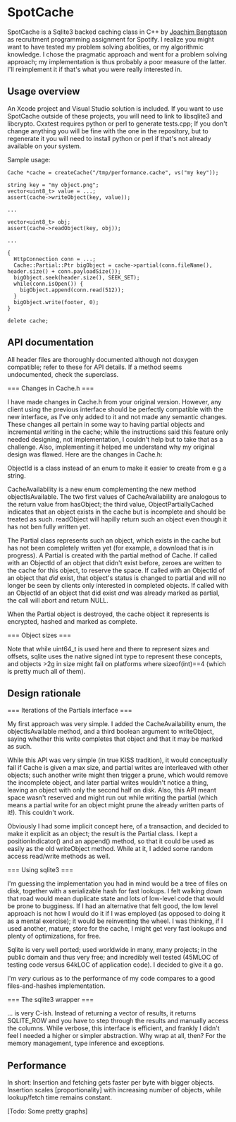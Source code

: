SpotCache
========================

SpotCache is a Sqlite3 backed caching class in C++ by [Joachim Bengtsson](mailto:joachimb@gmail.com) as recruitment programming assignment for Spotify. I realize you might want to have tested my problem solving abolities, or my algorithmic knowledge. I chose the pragmatic approach and went for a problem solving approach; my implementation is thus probably a poor measure of the latter. I'll reimplement it if that's what you were really interested in.

Usage overview
-------------------
An Xcode project and Visual Studio solution is included. If you want to use SpotCache outside of these projects, you will need to link to libsqlite3 and libcrypto. Cxxtest requires python or perl to generate tests.cpp; If you don't change anything you will be fine with the one in the repository, but to regenerate it you will need to install python or perl if that's not already available on your system.

Sample usage:

	Cache *cache = createCache("/tmp/performance.cache", vs("my key"));
	
	string key = "my object.png";
	vector<uint8_t> value = ...;
	assert(cache->writeObject(key, value));
	
	...
	
	vector<uint8_t> obj;
	assert(cache->readObject(key, obj));
	
	...
	
	{
	  HttpConnection conn = ...;
	  Cache::Partial::Ptr bigObject = cache->partial(conn.fileName(), header.size() + conn.payloadSize());
	  bigObject.seek(header.size(), SEEK_SET);
	  while(conn.isOpen()) {
	    bigObject.append(conn.read(512));
	  }
	  bigObject.write(footer, 0);
	}
	
	delete cache;


API documentation
-------------------
All header files are thoroughly documented although not doxygen compatible; refer to these for API details. If a method seems undocumented, check the superclass.

=== Changes in Cache.h ===

I have made changes in Cache.h from your original version. However, any client using the previous interface should be perfectly compatible with the new interface, as I've only added to it and not made any semantic changes. These changes all pertain in some way to having partial objects and incremental writing in the cache; while the instructions said this feature only needed designing, not implementation, I couldn't help but to take that as a challenge. Also, implementing it helped me understand why my original design was flawed. Here are the changes in Cache.h:

ObjectId is a class instead of an enum to make it easier to create from e g a string.

CacheAvailability is a new enum complementing the new method objectIsAvailable. The two first values of CacheAvailability are analogous to the return value from hasObject; the third value, ObjectPartiallyCached indicates that an object exists in the cache but is incomplete and should be treated as such. readObject will hapilly return such an object even though it has not ben fully written yet.

The Partial class represents such an object, which exists in the cache but has not been completely written yet (for example, a download that is in progress). A Partial is created with the partial method of Cache. If called with an ObjectId of an object that didn't exist before, zeroes are written to the cache for this object, to reserve the space. If called with an ObjectId of an object that *did* exist, that object's status is changed to partial and will no longer be seen by clients only interested in completed objects. If called with an ObjectId of an object that did exist *and* was already marked as partial, the call will abort and return NULL.

When the Partial object is destroyed, the cache object it represents is encrypted, hashed and marked as complete.

=== Object sizes ===

Note that while uint64_t is used here and there to represent sizes and offsets, sqlite uses the native signed int type to represent these concepts, and objects >2g in size might fail on platforms where sizeof(int)==4 (which is pretty much all of them).

Design rationale
-------------------
=== Iterations of the Partials interface ===

My first approach was very simple. I added the CacheAvailability enum, the objectIsAvailable method, and a third boolean argument to writeObject, saying whether this write completes that object and that it may be marked as such.

While this API was very simple (in true KISS tradition), it would conceptually fail if Cache is given a max size, and partial writes are interleaved with other objects; such another write might then trigger a prune, which would remove the incomplete object, and later partial writes wouldn't notice a thing, leaving an object with only the second half on disk. Also, this API meant space wasn't reserved and might run out while writing the partial (which means a partial write for an object might prune the already written parts of it!). This couldn't work.

Obviously I had some implicit concept here, of a transaction, and decided to make it explicit as an object; the result is the Partial class. I kept a positionIndicator() and an append() method, so that it could be used as easily as the old writeObject method. While at it, I added some random access read/write methods as well.

=== Using sqlite3 ===

I'm guessing the implementation you had in mind would be a tree of files on disk, together with a serializable hash for fast lookups. I felt walking down that road would mean duplicate state and lots of low-level code that would be prone to bugginess. If I had an alternative that felt good, the low level approach is not how I would do it if I was employed (as opposed to doing it as a mental exercise); it would be reinventing the wheel. I was thinking, if I used another, mature, store for the cache, I might get very fast lookups and plenty of optimizations, for free.

Sqlite is very well ported; used worldwide in many, many projects; in the public domain and thus very free; and incredibly well tested (45MLOC of testing code versus 64kLOC of application code). I decided to give it a go.

I'm *very* curious as to the performance of my code compares to a good files-and-hashes implementation.

=== The sqlite3 wrapper ===

... is very C-ish. Instead of returning a vector of results, it returns SQLITE_ROW and you have to step through the results and manually access the columns. While verbose, this interface is efficient, and frankly I didn't feel I needed a higher or simpler abstraction. Why wrap at all, then? For the memory management, type inference and exceptions.

Performance
-------------------
In short: Insertion and fetching gets faster per byte with bigger objects. Insertion scales [proportionality] with increasing number of objects, while lookup/fetch time remains constant.

[Todo: Some pretty graphs]

